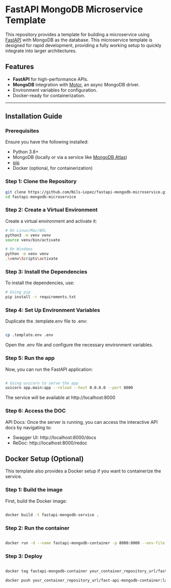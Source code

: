 # FastAPI MongoDB Microservice Template

This repository provides a template for building a microservice using [FastAPI](https://fastapi.tiangolo.com/) with MongoDB as the database. This microservice template is designed for rapid development, providing a fully working setup to quickly integrate into larger architectures.

## Features

- **FastAPI** for high-performance APIs.
- **MongoDB** integration with [Motor](https://motor.readthedocs.io/), an async MongoDB driver.
- Environment variables for configuration.
- Docker-ready for containerization.

---

## Installation Guide

### Prerequisites

Ensure you have the following installed:

- Python 3.8+
- MongoDB (locally or via a service like [MongoDB Atlas](https://www.mongodb.com/cloud/atlas))
- [pip](https://pip.pypa.io/en/stable/)
- Docker (optional, for containerization)

### Step 1: Clone the Repository

```bash
git clone https://github.com/Nils-Lopez/fastapi-mongodb-microservice.git
cd fastapi-mongodb-microservice
```

### Step 2: Create a Virtual Environment

Create a virtual environment and activate it:

```bash
# On Linux/Mac/WSL
python3 -m venv venv
source venv/bin/activate

# On Windows
python -m venv venv
.\venv\Scripts\activate

```

### Step 3: Install the Dependencies

To install the dependencies, use:

```bash
# Using pip
pip install -r requirements.txt


```

### Step 4: Set Up Environment Variables

Duplicate the .template.env file to .env:

```bash

cp .template.env .env

```

Open the .env file and configure the necessary environment variables.

### Step 5: Run the app

Now, you can run the FastAPI application:

```bash

# Using uvicorn to serve the app
uvicorn app.main:app --reload --host 0.0.0.0 --port 8000


```

The service will be available at http://localhost:8000

### Step 6: Access the DOC

API Docs: Once the server is running, you can access the interactive API docs by navigating to:

- Swagger UI: http://localhost:8000/docs
- ReDoc: http://localhost:8000/redoc

## Docker Setup (Optional)

This template also provides a Docker setup if you want to containerize the service.

### Step 1: Build the image

First, build the Docker image:

```bash

docker build -t fastapi-mongodb-service .

```

### Step 2: Run the container

```bash

docker run -d --name fastapi-mongodb-container -p 8000:8000 --env-file .env fastapi-mongodb-service

```

### Step 3: Deploy

```bash

docker tag fastapi-mongodb-container your_container_repository_url/fast-api-mongodb-container:latest

docker push your_container_repository_url/fast-api-mongodb-container:latest

```
